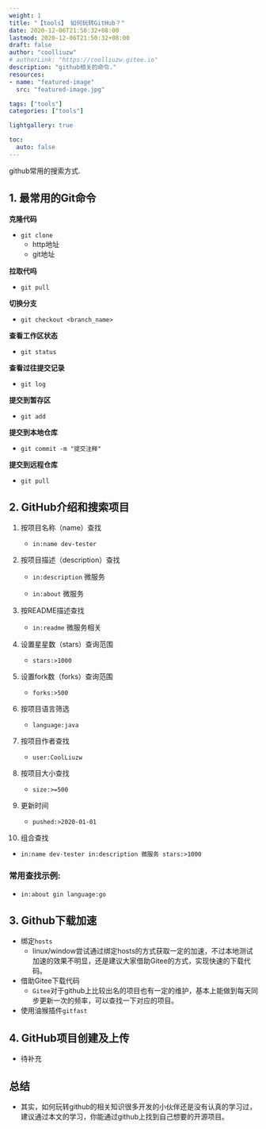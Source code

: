 ```yaml
---
weight: 1
title: "【tools】 如何玩转GitHub？"
date: 2020-12-06T21:50:32+08:00
lastmod: 2020-12-06T21:50:32+08:00
draft: false
author: "coolliuzw"
# authorLink: "https://coolliuzw.gitee.io"
description: "github相关的命令."
resources:
- name: "featured-image"
  src: "featured-image.jpg"

tags: ["tools"]
categories: ["tools"]

lightgallery: true

toc:
  auto: false
---
```


github常用的搜索方式.

<!--more-->

## 1. 最常用的Git命令

**克隆代码**

- `git clone`
  - http地址
  - git地址

**拉取代吗**

- `git pull`

**切换分支**

- `git checkout <branch_name>`

**查看工作区状态**

- `git status`

**查看过往提交记录**

- `git log`

**提交到暂存区**

- `git add`

**提交到本地仓库**

- `git commit -m "提交注释"`

**提交到远程仓库**

- `git pull`

## 2. GitHub介绍和搜索项目

1. 按项目名称（name）查找

   - `in:name dev-tester`

2. 按项目描述（description）查找

   - `in:description` 微服务

   - `in:about` 微服务

3. 按README描述查找

   - `in:readme` 微服务相关

4. 设置星星数（stars）查询范围

   - `stars:>1000`

5. 设置fork数（forks）查询范围

   - `forks:>500`

6. 按项目语言筛选

   - `language:java`

7. 按项目作者查找

   - `user:CoolLiuzw`

8. 按项目大小查找

   - `size:>=500`

9. 更新时间
   - `pushed:>2020-01-01`
10. 组合查找

- `in:name dev-tester in:description 微服务 stars:>1000`

### 常用查找示例:

- `in:about gin language:go`

## 3. Github下载加速

- 绑定`hosts`
  - linux/window尝试通过绑定hosts的方式获取一定的加速，不过本地测试加速的效果不明显，还是建议大家借助Gitee的方式，实现快速的下载代码。
- 借助Gitee下载代码
  - `Gitee`对于github上比较出名的项目也有一定的维护，基本上能做到每天同步更新一次的频率，可以查找一下对应的项目。
- 使用油猴插件`gitfast`

## 4. GitHub项目创建及上传

- 待补充

## 总结

- 其实，如何玩转github的相关知识很多开发的小伙伴还是没有认真的学习过，建议通过本文的学习，你能通过github上找到自己想要的开源项目。






